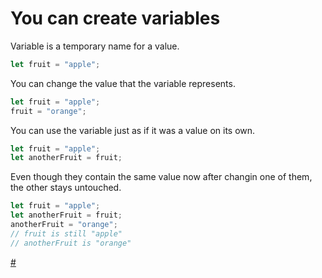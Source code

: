 # You can create variables

Variable is a temporary name for a value.

```javascript
let fruit = "apple";
```

You can change the value that the variable represents.

```javascript
let fruit = "apple";
fruit = "orange";
```

You can use the variable just as if it was a value on its own.

```javascript
let fruit = "apple";
let anotherFruit = fruit;
```

Even though they contain the same value now after changin one of them, the other stays untouched.

```javascript
let fruit = "apple";
let anotherFruit = fruit;
anotherFruit = "orange";
// fruit is still "apple"
// anotherFruit is "orange"
```

[#](./scope.md)

